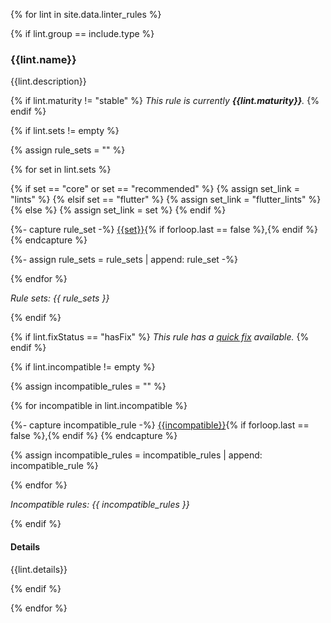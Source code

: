 {% for lint in site.data.linter_rules %}

{% if lint.group == include.type %}

### {{lint.name}}

{{lint.description}}

{% if lint.maturity != "stable" %}
_This rule is currently **{{lint.maturity}}**._
{% endif %}

{% if lint.sets != empty %}

{% assign rule_sets = "" %}

{% for set in lint.sets %}

{% if set == "core" or set == "recommended" %}
  {% assign set_link = "lints" %}
{% elsif set == "flutter" %} 
  {% assign set_link = "flutter_lints" %}
{% else %}
  {% assign set_link = set %}
{% endif %}

{%- capture rule_set -%}
[{{set}}](#{{set_link}}){% if forloop.last == false %},{% endif %}
{% endcapture %}

{%- assign rule_sets = rule_sets | append: rule_set -%}

{% endfor %}

<em>Rule sets: {{ rule_sets }}</em>

{% endif %}

{% if lint.fixStatus == "hasFix" %}
<em>This rule has a [quick fix](#quick-fixes) available.</em>
{% endif %}

{% if lint.incompatible != empty %}

{% assign incompatible_rules = "" %}

{% for incompatible in lint.incompatible %}

{%- capture incompatible_rule -%}
[{{incompatible}}](#{{incompatible}}){% if forloop.last == false %},{% endif %}
{% endcapture %}

{% assign incompatible_rules = incompatible_rules | append: incompatible_rule %}

{% endfor %}

<em>Incompatible rules: {{ incompatible_rules }}</em>

{% endif %}

#### Details

{{lint.details}}

{% endif %}

{% endfor %}
